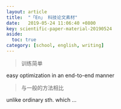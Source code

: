 ```yaml
---
layout: article
title:  "「En」 科技论文素材"
date:   2019-05-24 11:06:40 +0800
key: scientific-paper-material-20190524
aside:
  toc: true
category: [school, english, writing]
---
```

>训练简单   

easy optimization in an end-to-end manner    

>与一般的方法相比   

unlike ordinary sth. which ...    

